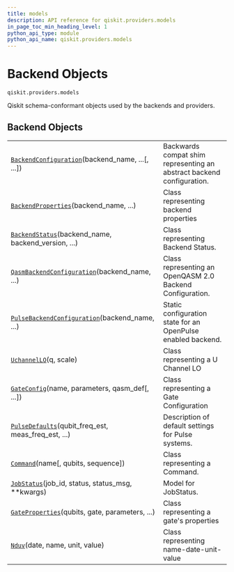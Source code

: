 ```yaml
---
title: models
description: API reference for qiskit.providers.models
in_page_toc_min_heading_level: 1
python_api_type: module
python_api_name: qiskit.providers.models
---
```


<span id="module-qiskit.providers.models" />

<span id="qiskit-providers-models" />

<span id="backend-objects-qiskit-providers-models" />

# Backend Objects

<span id="module-qiskit.providers.models" />

`qiskit.providers.models`

Qiskit schema-conformant objects used by the backends and providers.

## Backend Objects

|                                                                                                                                                          |                                                                       |
| -------------------------------------------------------------------------------------------------------------------------------------------------------- | --------------------------------------------------------------------- |
| [`BackendConfiguration`](qiskit.providers.models.BackendConfiguration "qiskit.providers.models.BackendConfiguration")(backend\_name, ...\[, ...])        | Backwards compat shim representing an abstract backend configuration. |
| [`BackendProperties`](qiskit.providers.models.BackendProperties "qiskit.providers.models.BackendProperties")(backend\_name, ...)                         | Class representing backend properties                                 |
| [`BackendStatus`](qiskit.providers.models.BackendStatus "qiskit.providers.models.BackendStatus")(backend\_name, backend\_version, ...)                   | Class representing Backend Status.                                    |
| [`QasmBackendConfiguration`](qiskit.providers.models.QasmBackendConfiguration "qiskit.providers.models.QasmBackendConfiguration")(backend\_name, ...)    | Class representing an OpenQASM 2.0 Backend Configuration.             |
| [`PulseBackendConfiguration`](qiskit.providers.models.PulseBackendConfiguration "qiskit.providers.models.PulseBackendConfiguration")(backend\_name, ...) | Static configuration state for an OpenPulse enabled backend.          |
| [`UchannelLO`](qiskit.providers.models.UchannelLO "qiskit.providers.models.UchannelLO")(q, scale)                                                        | Class representing a U Channel LO                                     |
| [`GateConfig`](qiskit.providers.models.GateConfig "qiskit.providers.models.GateConfig")(name, parameters, qasm\_def\[, ...])                             | Class representing a Gate Configuration                               |
| [`PulseDefaults`](qiskit.providers.models.PulseDefaults "qiskit.providers.models.PulseDefaults")(qubit\_freq\_est, meas\_freq\_est, ...)                 | Description of default settings for Pulse systems.                    |
| [`Command`](qiskit.providers.models.Command "qiskit.providers.models.Command")(name\[, qubits, sequence])                                                | Class representing a Command.                                         |
| [`JobStatus`](qiskit.providers.models.JobStatus "qiskit.providers.models.JobStatus")(job\_id, status, status\_msg, \*\*kwargs)                           | Model for JobStatus.                                                  |
| [`GateProperties`](qiskit.providers.models.GateProperties "qiskit.providers.models.GateProperties")(qubits, gate, parameters, ...)                       | Class representing a gate's properties                                |
| [`Nduv`](qiskit.providers.models.Nduv "qiskit.providers.models.Nduv")(date, name, unit, value)                                                           | Class representing name-date-unit-value                               |

